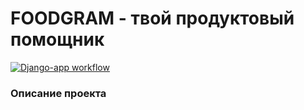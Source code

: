 # FOODGRAM - твой продуктовый помощник
[![Django-app workflow](https://github.com/zhannaven/FOODGRAM/actions/workflows/yamdb_workflow.yml/badge.svg?branch=master)](https://github.com/zhannaven/FOODGRAM/actions/workflows/yamdb_workflow.yml)
### Описание проекта
